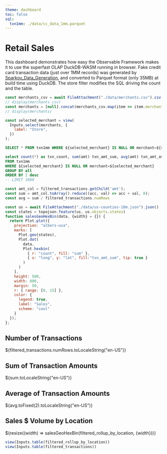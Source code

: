 ```yaml
---
theme: dashboard
toc: false
sql:
  txn1mm: ./data/cc_data_1mm.parquet
---
```

# Retail Sales
This dashboard demonstrates how easy the Observable Framework makes it to use the superfast OLAP DuckDB-WASM running in browser.
Fake credit card transaction data (just over 1MM records) was generated by [Sparkov_Data_Generation](https://github.com/namebrandon/Sparkov_Data_Generation), and converted to Parquet format (only 35MB) at build time using DuckDB. The store filter modifies the SQL driving the count and the table.

```js
const merchants_csv = await FileAttachment("./data/merchants.csv").csv();
// display(merchants_csv)
const merchants = [null].concat(merchants_csv.map(item => item.merchant).sort());
// display(merchants)
```

```js
const selected_merchant = view(
  Inputs.select(merchants, {
    label: "Store",
  })
);
```

```sql id=filtered_transactions
SELECT * FROM txn1mm WHERE ${selected_merchant} IS NULL OR merchant=${selected_merchant}
```
```sql id=filtered_rollup_by_location
select count(*) as txn_count, sum(amt) txn_amt_sum, avg(amt) txn_amt_avg, merchant, merch_lat lat, merch_long long
FROM txn1mm
WHERE ${selected_merchant} IS NULL OR merchant=${selected_merchant}
GROUP BY all
ORDER BY 2 desc
-- LIMIT 1000
```

```js
const amt_col = filtered_transactions.getChild('amt');
const sum = amt_col.toArray().reduce((acc, val) => acc + val, 0);
const avg = sum / filtered_transactions.numRows
```

```js
const us = await FileAttachment("./data/us-counties-10m.json").json()
const states = topojson.feature(us, us.objects.states)
function salesGeoHexBin(data, {width} = {}) {
  return Plot.plot({
    projection: "albers-usa",
    marks: [
      Plot.geo(states),
      Plot.dot(
        data,
        Plot.hexbin(
          { r: "count", fill: "sum" },
          { x: "long", y: "lat", fill:"txn_amt_sum", tip: true }
        )
      )
    ],
    height: 500,
    width: 800,
    margin: 50,
    r: { range: [0, 15] },
    color: {
      legend: true,
      label: "Sales",
      scheme: "cool"
    }
  });
};
```

<div class="grid grid-cols-4">
  <div class="card">
    <h2>Number of Transactions</h2>
    <span class="big">${filtered_transactions.numRows.toLocaleString("en-US")}</span>
  </div>
  <div class="card">
    <h2>Sum of Transaction Amounts</h2>
    <span class="big">${sum.toLocaleString("en-US")}</span>
  </div>
  <div class="card">
    <h2>Average of Transaction Amounts</h2>
    <span class="big">${avg.toFixed(2).toLocaleString("en-US")}</span>
  </div>
  <div class="card grid-rowspan-4 grid-colspan-2">
    <h2>Sales $ Volume by Location</h2>
    ${resize((width) => salesGeoHexBin(filtered_rollup_by_location, {width}))}
  </div>
</div>


```js
view(Inputs.table(filtered_rollup_by_location))
view(Inputs.table(filtered_transactions))
```
